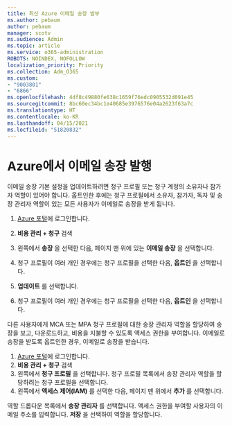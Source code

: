 ```yaml
---
title: 최신 Azure 이메일 송장 발부
ms.author: pebaum
author: pebaum
manager: scotv
ms.audience: Admin
ms.topic: article
ms.service: o365-administration
ROBOTS: NOINDEX, NOFOLLOW
localization_priority: Priority
ms.collection: Adm_O365
ms.custom:
- "9003801"
- "6866"
ms.openlocfilehash: 4df8c49880fe638c1659f76edc0905532d091e45
ms.sourcegitcommit: 8bc60ec34bc1e40685e3976576e04a2623f63a7c
ms.translationtype: HT
ms.contentlocale: ko-KR
ms.lasthandoff: 04/15/2021
ms.locfileid: "51820832"
---
```

# <a name="email-invoicing-in-azure"></a>Azure에서 이메일 송장 발행

이메일 송장 기본 설정을 업데이트하려면 청구 프로필 또는 청구 계정의 소유자나 참가자 역할이 있어야 합니다. 옵트인한 후에는 청구 프로필에서 소유자, 참가자, 독자 및 송장 관리자 역할이 있는 모든 사용자가 이메일로 송장을 받게 됩니다.

1. [Azure 포털](https://portal.azure.com/)에 로그인합니다.
2. **비용 관리 + 청구** 검색
3. 왼쪽에서 **송장** 을 선택한 다음, 페이지 맨 위에 있는 **이메일 송장** 을 선택합니다.
4. 청구 프로필이 여러 개인 경우에는 청구 프로필을 선택한 다음, **옵트인** 을 선택합니다.

5. **업데이트** 를 선택합니다.
6. 청구 프로필이 여러 개인 경우에는 청구 프로필을 선택한 다음, **옵트인** 을 선택합니다.

다른 사용자에게 MCA 또는 MPA 청구 프로필에 대한 송장 관리자 역할을 할당하여 송장을 보고, 다운로드하고, 비용을 지불할 수 있도록 액세스 권한을 부여합니다. 이메일로 송장을 받도록 옵트인한 경우, 이메일로 송장을 받습니다.

1. [Azure 포털](https://portal.azure.com/)에 로그인합니다.
2. **비용 관리 + 청구** 검색
3. 왼쪽에서 **청구 프로필** 을 선택합니다. 청구 프로필 목록에서 송장 관리자 역할을 할당하려는 청구 프로필을 선택합니다.
4. 왼쪽에서 **액세스 제어(IAM)** 를 선택한 다음, 페이지 맨 위에서 **추가** 를 선택합니다.

역할 드롭다운 목록에서 **송장 관리자** 를 선택합니다. 액세스 권한을 부여할 사용자의 이메일 주소를 입력합니다. **저장** 을 선택하여 역할을 할당합니다.
